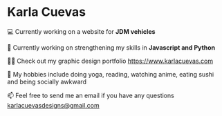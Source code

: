 # Karla Cuevas

💻  Currently working on a website for <strong>JDM vehicles</strong> 

🌻  Currently working on strengthening my skills in <strong> Javascript and Python </strong>

👨‍💻  Check out my graphic design portfolio https://www.karlacuevas.com

🎯  My hobbies include doing yoga, reading, watching anime, eating sushi and being socially awkward

📫  Feel free to send me an email if you have any questions karlacuevasdesigns@gmail.com
